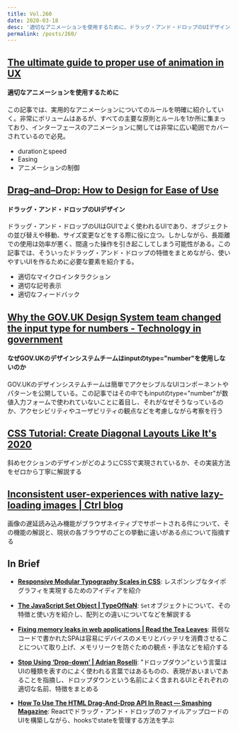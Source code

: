 ```yaml
---
title: Vol.260
date: 2020-03-18
desc: '適切なアニメーションを使用するために、ドラッグ・アンド・ドロップのUIデザイン、なぜGOV.UKのデザインシステムチームはinputのtype="number"を使用しないのか'
permalink: /posts/260/
---
```


## [The ultimate guide to proper use of animation in UX](https://uxdesign.cc/the-ultimate-guide-to-proper-use-of-animation-in-ux-10bd98614fa9)
#### 適切なアニメーションを使用するために
この記事では、実用的なアニメーションについてのルールを明確に紹介していく。非常にボリュームはあるが、すべての主要な原則とルールを1か所に集まっており、インターフェースのアニメーションに関しては非常に広い範囲でカバーされているので必見。

- durationとspeed
- Easing
- アニメーションの制御

## [Drag–and–Drop: How to Design for Ease of Use](https://www.nngroup.com/articles/drag-drop/)
#### ドラッグ・アンド・ドロップのUIデザイン
ドラッグ・アンド・ドロップのUIはGUIでよく使われるUIであり、オブジェクトの並び替えや移動、サイズ変更などをする際に役に立つ。しかしながら、長距離での使用は効率が悪く、間違った操作を引き起こしてしまう可能性がある。この記事では、そういったドラッグ・アンド・ドロップの特徴をまとめながら、使いやすいUIを作るために必要な要素を紹介する。

- 適切なマイクロインタラクション
- 適切な記号表示
- 適切なフィードバック

## [Why the GOV.UK Design System team changed the input type for numbers - Technology in government](https://technology.blog.gov.uk/2020/02/24/why-the-gov-uk-design-system-team-changed-the-input-type-for-numbers/)
#### なぜGOV.UKのデザインシステムチームはinputのtype="number"を使用しないのか
GOV.UKのデザインシステムチームは簡単でアクセシブルなUIコンポーネントやパターンを公開している。この記事ではその中でもinputのtype="number"が数値入力フォームで使われていないことに着目し、それがなぜそうなっているのか、アクセシビリティやユーザビリティの観点などを考慮しながら考察を行う

## [CSS Tutorial: Create Diagonal Layouts Like It's 2020](https://9elements.com/blog/pure-css-diagonal-layouts/)
斜めセクションのデザインがどのようにCSSで実現されているか、その実装方法をゼロから丁寧に解説する

## [Inconsistent user-experiences with native lazy-loading images | Ctrl blog](https://www.ctrl.blog/entry/lazy-loading-viewports.html)
画像の遅延読み込み機能がブラウザネイティブでサポートされる件について、その機能の解説と、現状の各ブラウザのごとの挙動に違いがある点について指摘する

## In Brief

- **[Responsive Modular Typography Scales in CSS](https://blog.envylabs.com/responsive-typographic-scales-in-css-b9f60431d1c4)**: レスポンシブなタイポグラフィを実現するためのアイディアを紹介

- **[The JavaScript Set Object | TypeOfNaN](https://typeofnan.dev/the-javascript-set-object/)**: `Set`オブジェクトについて、その特徴と使い方を紹介し、配列との違いについてなどを解説する

- **[Fixing memory leaks in web applications | Read the Tea Leaves](https://nolanlawson.com/2020/02/19/fixing-memory-leaks-in-web-applications/)**: 貧弱なコードで書かれたSPAは容易にデバイスのメモリとバッテリを消費させることについて取り上げ、メモリリークを防ぐための観点・手法などを紹介する

- **[Stop Using ‘Drop-down’ | Adrian Roselli](https://adrianroselli.com/2020/03/stop-using-drop-down.html)**: "ドロップダウン"という言葉はUIの種類を表すのによく使われる言葉ではあるものの、表現があいまいであることを指摘し、ドロップダウンという名前によく含まれるUIとそれぞれの適切な名前、特徴をまとめる

- **[How To Use The HTML Drag-And-Drop API In React — Smashing Magazine](https://www.smashingmagazine.com/2020/02/html-drag-drop-api-react/)**: Reactでドラッグ・アンド・ドロップのファイルアップロードのUIを構築しながら、hooksでstateを管理する方法を学ぶ
